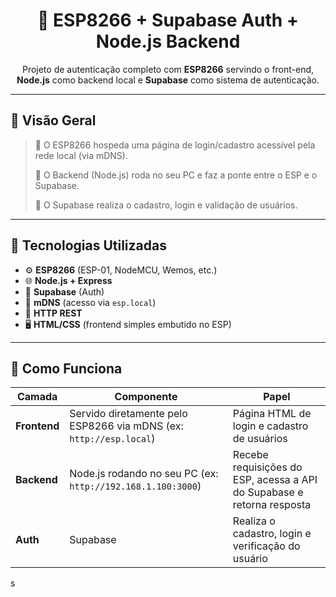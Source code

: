<h1 align="center">🔐 ESP8266 + Supabase Auth + Node.js Backend</h1>

<p align="center">
  Projeto de autenticação completo com <strong>ESP8266</strong> servindo o front-end, 
  <strong>Node.js</strong> como backend local e <strong>Supabase</strong> como sistema de autenticação.
</p>

---

## 📸 Visão Geral

> 📡 O ESP8266 hospeda uma página de login/cadastro acessível pela rede local (via mDNS).
>
> 🧠 O Backend (Node.js) roda no seu PC e faz a ponte entre o ESP e o Supabase.
>
> 🔐 O Supabase realiza o cadastro, login e validação de usuários.

---

## 🧰 Tecnologias Utilizadas

- ⚙️ **ESP8266** (ESP-01, NodeMCU, Wemos, etc.)
- 🌐 **Node.js + Express**
- 🧾 **Supabase** (Auth)
- 📡 **mDNS** (acesso via `esp.local`)
- 🔄 **HTTP REST**
- 🖥️ **HTML/CSS** (frontend simples embutido no ESP)

---

## 🚀 Como Funciona

| Camada       | Componente                     | Papel                                                                 |
|--------------|--------------------------------|-----------------------------------------------------------------------|
| **Frontend** | Servido diretamente pelo ESP8266 via mDNS (ex: `http://esp.local`) | Página HTML de login e cadastro de usuários                           |
| **Backend**  | Node.js rodando no seu PC (ex: `http://192.168.1.100:3000`)        | Recebe requisições do ESP, acessa a API do Supabase e retorna resposta |
| **Auth**     | Supabase                                                            | Realiza o cadastro, login e verificação do usuário                     |
s